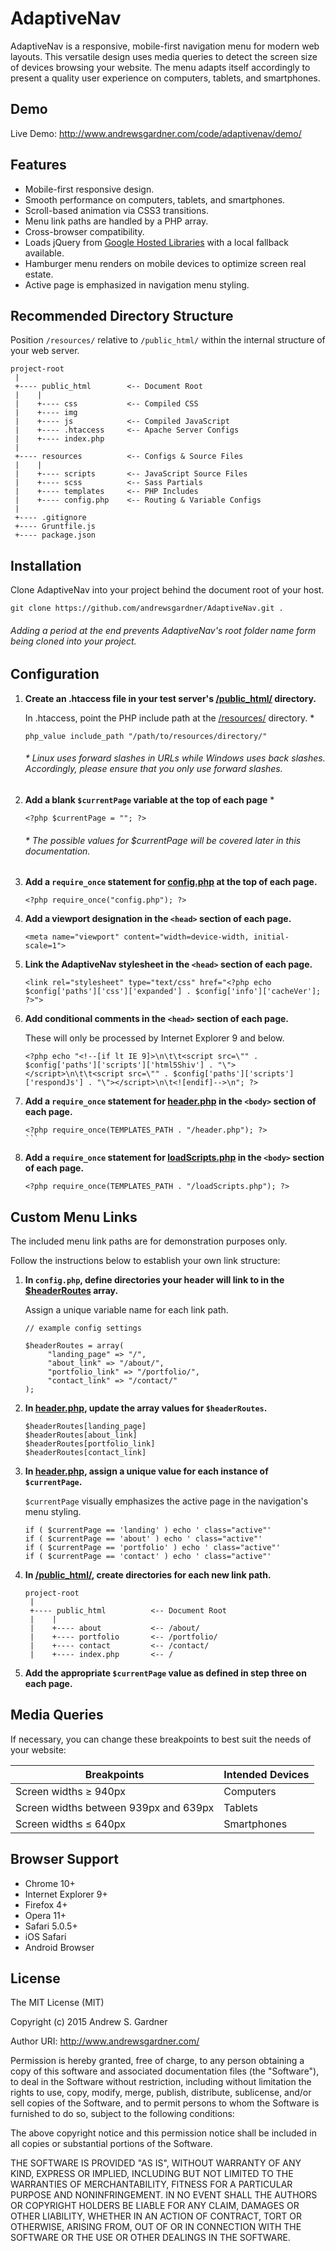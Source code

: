 # AdaptiveNav
AdaptiveNav is a responsive, mobile-first navigation menu for modern web layouts. This versatile design uses media queries to detect the screen size of devices browsing your website. The menu adapts itself accordingly to present a quality user experience on computers, tablets, and smartphones.

## Demo
Live Demo: http://www.andrewsgardner.com/code/adaptivenav/demo/

## Features
* Mobile-first responsive design.
* Smooth performance on computers, tablets, and smartphones.
* Scroll-based animation via CSS3 transitions.
* Menu link paths are handled by a PHP array.
* Cross-browser compatibility.
* Loads jQuery from [Google Hosted Libraries](https://developers.google.com/speed/libraries/#jquery) with a local fallback available.
* Hamburger menu renders on mobile devices to optimize screen real estate.
* Active page is emphasized in navigation menu styling.

## Recommended Directory Structure

Position ```/resources/``` relative to ```/public_html/``` within the internal structure of your web server.

```
project-root
 |
 +---- public_html        <-- Document Root
 |    |
 |    +---- css           <-- Compiled CSS
 |    +---- img
 |    +---- js            <-- Compiled JavaScript
 |    +---- .htaccess     <-- Apache Server Configs
 |    +---- index.php
 |
 +---- resources          <-- Configs & Source Files
 |    |
 |    +---- scripts       <-- JavaScript Source Files
 |    +---- scss          <-- Sass Partials
 |    +---- templates     <-- PHP Includes
 |    +---- config.php    <-- Routing & Variable Configs
 |
 +---- .gitignore
 +---- Gruntfile.js
 +---- package.json
```

## Installation

Clone AdaptiveNav into your project behind the document root of your host.

```
git clone https://github.com/andrewsgardner/AdaptiveNav.git .
```

###### Adding a period at the end prevents AdaptiveNav's root folder name form being cloned into your project.

## Configuration

1. **Create an .htaccess file in your test server's [/public_html/](https://github.com/andrewsgardner/AdaptiveNav/tree/master/public_html) directory.**

   In .htaccess, point the PHP include path at the [/resources/](https://github.com/andrewsgardner/AdaptiveNav/tree/master/resources) directory. *
   
   ```
   php_value include_path "/path/to/resources/directory/"
   ```

   ###### * Linux uses forward slashes in URLs while Windows uses back slashes. Accordingly, please ensure that you only use forward slashes.

2. **Add a blank ```$currentPage``` variable at the top of each page** *
   
   ```
   <?php $currentPage = ""; ?>
   ```
   
   ###### * The possible values for $currentPage will be covered later in this documentation.
   
3. **Add a ```require_once``` statement for [config.php](https://github.com/andrewsgardner/AdaptiveNav/blob/master/resources/config.php) at the top of each page.**
   
   ```
   <?php require_once("config.php"); ?>
   ```
   
4. **Add a viewport designation in the ```<head>``` section of each page.**
   
   ```
   <meta name="viewport" content="width=device-width, initial-scale=1">
   ```

5. **Link the AdaptiveNav stylesheet in the ```<head>``` section of each page.**
   
   ```
   <link rel="stylesheet" type="text/css" href="<?php echo $config['paths']['css']['expanded'] . $config['info']['cacheVer']; ?>">
   ```
   
6. **Add conditional comments in the ```<head>``` section of each page.**

   These will only be processed by Internet Explorer 9 and below.
   
   ```
   <?php echo "<!--[if lt IE 9]>\n\t\t<script src=\"" . $config['paths']['scripts']['html5Shiv'] . "\"></script>\n\t\t<script src=\"" . $config['paths']['scripts']['respondJs'] . "\"></script>\n\t<![endif]-->\n"; ?>
   ```

7. **Add a ```require_once``` statement for [header.php](https://github.com/andrewsgardner/AdaptiveNav/blob/master/resources/templates/header.php) in the ```<body>``` section of each page.**

   ````
   <?php require_once(TEMPLATES_PATH . "/header.php"); ?>
   ```

8. **Add a ```require_once``` statement for [loadScripts.php](https://github.com/andrewsgardner/AdaptiveNav/blob/master/resources/templates/loadScripts.php) in the ```<body>``` section of each page.**
   
   ```
   <?php require_once(TEMPLATES_PATH . "/loadScripts.php"); ?>
   ```
   
## Custom Menu Links

The included menu link paths are for demonstration purposes only.

Follow the instructions below to establish your own link structure:

1. **In ```config.php```, define directories your header will link to in the [$headerRoutes](https://github.com/andrewsgardner/AdaptiveNav/blob/master/resources/config.php#L30) array.**
   
   Assign a unique variable name for each link path.
   
   ```
   // example config settings
   
   $headerRoutes = array(
        "landing_page" => "/",
        "about_link" => "/about/",
        "portfolio_link" => "/portfolio/",
        "contact_link" => "/contact/"
   );
   ```

2. **In [header.php](https://github.com/andrewsgardner/AdaptiveNav/blob/master/resources/templates/header.php), update the array values for ```$headerRoutes```.**

   ```
   $headerRoutes[landing_page]
   $headerRoutes[about_link]
   $headerRoutes[portfolio_link]
   $headerRoutes[contact_link]
   ```

3. **In [header.php](https://github.com/andrewsgardner/AdaptiveNav/blob/master/resources/templates/header.php), assign a unique value for each instance of ```$currentPage```.**

   ```$currentPage``` visually emphasizes the active page in the navigation's menu styling.
   
   ```
   if ( $currentPage == 'landing' ) echo ' class="active"'
   if ( $currentPage == 'about' ) echo ' class="active"'
   if ( $currentPage == 'portfolio' ) echo ' class="active"'
   if ( $currentPage == 'contact' ) echo ' class="active"'
   ```

4. **In [/public_html/](https://github.com/andrewsgardner/AdaptiveNav/tree/master/public_html), create directories for each new link path.**

   ```
   project-root
    |
    +---- public_html          <-- Document Root
    |    |
    |    +---- about           <-- /about/
    |    +---- portfolio       <-- /portfolio/
    |    +---- contact         <-- /contact/
    |    +---- index.php       <-- /
   ```

5. **Add the appropriate ```$currentPage``` value as defined in step three on each page.**

## Media Queries
If necessary, you can change these breakpoints to best suit the needs of your website:

   Breakpoints | Intended Devices
   ----------- | -------------
   Screen widths &#8805; 940px | Computers
   Screen widths between 939px and 639px | Tablets
   Screen widths &#8804; 640px | Smartphones

## Browser Support
* Chrome 10+
* Internet Explorer 9+
* Firefox 4+
* Opera 11+
* Safari 5.0.5+
* iOS Safari
* Android Browser

## License
The MIT License (MIT)

Copyright (c) 2015 Andrew S. Gardner

Author URI: http://www.andrewsgardner.com/

Permission is hereby granted, free of charge, to any person obtaining a copy
of this software and associated documentation files (the "Software"), to deal
in the Software without restriction, including without limitation the rights
to use, copy, modify, merge, publish, distribute, sublicense, and/or sell
copies of the Software, and to permit persons to whom the Software is
furnished to do so, subject to the following conditions:

The above copyright notice and this permission notice shall be included in
all copies or substantial portions of the Software.

THE SOFTWARE IS PROVIDED "AS IS", WITHOUT WARRANTY OF ANY KIND, EXPRESS OR
IMPLIED, INCLUDING BUT NOT LIMITED TO THE WARRANTIES OF MERCHANTABILITY,
FITNESS FOR A PARTICULAR PURPOSE AND NONINFRINGEMENT. IN NO EVENT SHALL THE
AUTHORS OR COPYRIGHT HOLDERS BE LIABLE FOR ANY CLAIM, DAMAGES OR OTHER
LIABILITY, WHETHER IN AN ACTION OF CONTRACT, TORT OR OTHERWISE, ARISING FROM,
OUT OF OR IN CONNECTION WITH THE SOFTWARE OR THE USE OR OTHER DEALINGS IN
THE SOFTWARE.

